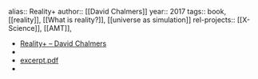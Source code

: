 alias:: Reality+
author:: [[David Chalmers]]
year:: 2017
tags:: book, [[reality]], [[What is reality?]], [[universe as simulation]]
rel-projects:: [[X-Science]], [[AMT]],


- [Reality+ – David Chalmers](https://consc.net/reality/)
-
- [excerpt.pdf](https://consc.net/reality+/excerpt.pdf)
-

